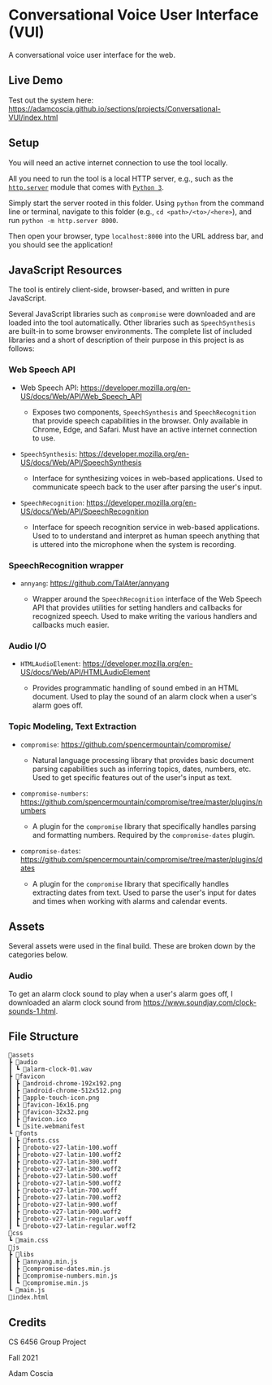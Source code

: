 # Conversational Voice User Interface (VUI)

A conversational voice user interface for the web.

## Live Demo

Test out the system here: <https://adamcoscia.github.io/sections/projects/Conversational-VUI/index.html>

## Setup

You will need an active internet connection to use the tool locally.

All you need to run the tool is a local HTTP server, e.g., such as the
[`http.server`](https://docs.python.org/3/library/http.server.html) module that
comes with [`Python 3`](https://www.python.org/).

Simply start the server rooted in this folder. Using `python` from the command
line or terminal, navigate to this folder (e.g., `cd <path>/<to>/<here>`),
and run `python -m http.server 8000`.

Then open your browser, type `localhost:8000` into the URL address bar, and
you should see the application!

## JavaScript Resources

The tool is entirely client-side, browser-based, and written in pure JavaScript.

Several JavaScript libraries such as `compromise` were downloaded and are
loaded into the tool automatically. Other libraries such as `SpeechSynthesis`
are built-in to some browser environments. The complete list of included
libraries and a short of description of their purpose in this project is as
follows:

### Web Speech API

- Web Speech API: <https://developer.mozilla.org/en-US/docs/Web/API/Web_Speech_API>

  - Exposes two components, `SpeechSynthesis` and `SpeechRecognition` that
    provide speech capabilities in the browser. Only available in Chrome, Edge,
    and Safari. Must have an active internet connection to use.

- `SpeechSynthesis`: <https://developer.mozilla.org/en-US/docs/Web/API/SpeechSynthesis>

  - Interface for synthesizing voices in web-based applications. Used to
    communicate speech back to the user after parsing the user's input.

- `SpeechRecognition`: <https://developer.mozilla.org/en-US/docs/Web/API/SpeechRecognition>

  - Interface for speech recognition service in web-based applications. Used to
    to understand and interpret as human speech anything that is uttered into
    the microphone when the system is recording.

### SpeechRecognition wrapper

- `annyang`: <https://github.com/TalAter/annyang>

  - Wrapper around the `SpeechRecognition` interface of the Web Speech API that
    provides utilities for setting handlers and callbacks for recognized
    speech. Used to make writing the various handlers and callbacks much
    easier.

### Audio I/O

- `HTMLAudioElement`: <https://developer.mozilla.org/en-US/docs/Web/API/HTMLAudioElement>

  - Provides programmatic handling of sound embed in an HTML document. Used
    to play the sound of an alarm clock when a user's alarm goes off.

### Topic Modeling, Text Extraction

- `compromise`: <https://github.com/spencermountain/compromise/>

  - Natural language processing library that provides basic document parsing
    capabilities such as inferring topics, dates, numbers, etc. Used to get
    specific features out of the user's input as text.

- `compromise-numbers`: <https://github.com/spencermountain/compromise/tree/master/plugins/numbers>

  - A plugin for the `compromise` library that specifically handles parsing
    and formatting numbers. Required by the `compromise-dates` plugin.

- `compromise-dates`: <https://github.com/spencermountain/compromise/tree/master/plugins/dates>

  - A plugin for the `compromise` library that specifically handles extracting
    dates from text. Used to parse the user's input for dates and times when
    working with alarms and calendar events.

## Assets

Several assets were used in the final build. These are broken down by the
categories below.

### Audio

To get an alarm clock sound to play when a user's alarm goes off, I
downloaded an alarm clock sound from
<https://www.soundjay.com/clock-sounds-1.html>.

## File Structure

```
📂assets
┣ 📂audio
┃ ┗ 📜alarm-clock-01.wav
┣ 📂favicon
┃ ┣ 📜android-chrome-192x192.png
┃ ┣ 📜android-chrome-512x512.png
┃ ┣ 📜apple-touch-icon.png
┃ ┣ 📜favicon-16x16.png
┃ ┣ 📜favicon-32x32.png
┃ ┣ 📜favicon.ico
┃ ┗ 📜site.webmanifest
┗ 📂fonts
┃ ┣ 📜fonts.css
┃ ┣ 📜roboto-v27-latin-100.woff
┃ ┣ 📜roboto-v27-latin-100.woff2
┃ ┣ 📜roboto-v27-latin-300.woff
┃ ┣ 📜roboto-v27-latin-300.woff2
┃ ┣ 📜roboto-v27-latin-500.woff
┃ ┣ 📜roboto-v27-latin-500.woff2
┃ ┣ 📜roboto-v27-latin-700.woff
┃ ┣ 📜roboto-v27-latin-700.woff2
┃ ┣ 📜roboto-v27-latin-900.woff
┃ ┣ 📜roboto-v27-latin-900.woff2
┃ ┣ 📜roboto-v27-latin-regular.woff
┃ ┗ 📜roboto-v27-latin-regular.woff2
📂css
┗ 📜main.css
📂js
┣ 📂libs
┃ ┣ 📜annyang.min.js
┃ ┣ 📜compromise-dates.min.js
┃ ┣ 📜compromise-numbers.min.js
┃ ┗ 📜compromise.min.js
┗ 📜main.js
📜index.html
```

## Credits

CS 6456 Group Project

Fall 2021

Adam Coscia
